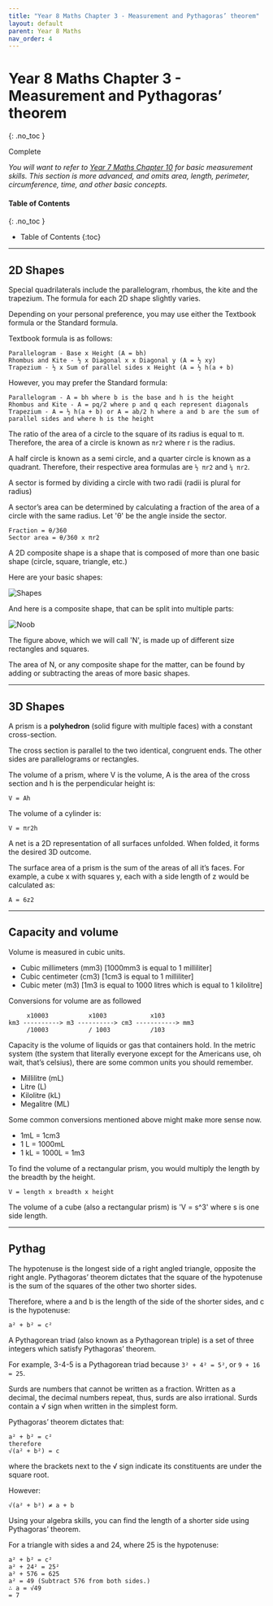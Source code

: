 ```yaml
---
title: "Year 8 Maths Chapter 3 - Measurement and Pythagoras’ theorem"
layout: default
parent: Year 8 Maths
nav_order: 4
---
```


# Year 8 Maths Chapter 3 - Measurement and Pythagoras’ theorem
{: .no_toc }

<label class="label label-green">Complete</label>

*You will want to refer to [Year 7 Maths Chapter 10](y7c10.html) for basic measurement skills. This section is more advanced, and omits area, length, perimeter, circumference, time, and other basic concepts.*

#### Table of Contents
{: .no_toc }

* Table of Contents
{:toc}

***

## 2D Shapes

Special quadrilaterals include the parallelogram, rhombus, the kite and the trapezium. The formula for each 2D shape slightly varies.

Depending on your personal preference, you may use either the Textbook formula or the Standard formula.

Textbook formula is as follows:

    Parallelogram - Base x Height (A = bh)
    Rhombus and Kite - ½ x Diagonal x x Diagonal y (A = ½ xy)
    Trapezium - ½ x Sum of parallel sides x Height (A = ½ h(a + b)


However, you may prefer the Standard formula:

    Parallelogram - A = bh where b is the base and h is the height
    Rhombus and Kite - A = pq/2 where p and q each represent diagonals
    Trapezium - A = ½ h(a + b) or A = ab/2 h where a and b are the sum of parallel sides and where h is the height


The ratio of the area of a circle to the square of its radius is equal to π. Therefore, the area of a circle is known as `πr2` where r is the radius.

A half circle is known as a semi circle, and a quarter circle is known as a quadrant. Therefore, their respective area formulas are `½ πr2` and `¼ πr2`.

A sector is formed by dividing a circle with two radii (radii is plural for radius)

A sector’s area can be determined by calculating a fraction of the area of a circle with the same radius. Let 'θ' be the angle inside the sector.

    Fraction = θ/360
	Sector area = θ/360 x πr2


A 2D composite shape is a shape that is composed of more than one basic shape (circle, square, triangle, etc.)

Here are your basic shapes:

![Shapes](https://i.ytimg.com/vi/y4HDHId4RYA/maxresdefault.jpg)

And here is a composite shape, that can be split into multiple parts:

![Noob](https://i.pinimg.com/736x/66/b6/50/66b650067a1c93b07c220b23eb4a9d49.jpg)

The figure above, which we will call 'N', is made up of different size rectangles and squares.

The area of N, or any composite shape for the matter, can be found by adding or subtracting the areas of more basic shapes.

***

## 3D Shapes

A prism is a **polyhedron** (solid figure with multiple faces) with a constant cross-section. 

The cross section is parallel to the two identical, congruent ends.
The other sides are parallelograms or rectangles.

The volume of a prism, where V is the volume, A is the area of the cross section and h is the perpendicular height is:

	V = Ah

The volume of a cylinder is:

	V = πr2h

A net is a 2D representation of all surfaces unfolded. When folded, it forms the desired 3D outcome.

The surface area of a prism is the sum of the areas of all it’s faces. For example, a cube x with squares y, each with a side length of z would be calculated as:

	A = 6z2

***

## Capacity and volume

Volume is measured in cubic units.

- Cubic millimeters (mm3) [1000mm3 is equal to 1 milliliter]
- Cubic centimeter (cm3) [1cm3 is equal to 1 milliliter]
- Cubic meter (m3) [1m3 is equal to 1000 litres which is equal to 1 kilolitre]

Conversions for volume are as followed

         x10003           x1003            x103
    km3 ----------> m3 ----------> cm3 -----------> mm3
         /10003           / 1003           /103


Capacity is the volume of liquids or gas that containers hold. In the metric system (the system that literally everyone except for the Americans use, oh wait, that’s celsius), there are some common units you should remember.

- Millilitre (mL)
- Litre (L)
- Kilolitre (kL)
- Megalitre (ML)

Some common conversions mentioned above might make more sense now.

- 1mL = 1cm3
- 1 L = 1000mL
- 1 kL = 1000L = 1m3

To find the volume of a rectangular prism, you would multiply the length by the breadth by the height.

	V = length x breadth x height

The volume of a cube (also a rectangular prism) is 'V = s^3' where s is one side length.

***

## Pythag

The hypotenuse is the longest side of a right angled triangle, opposite the right angle.
Pythagoras’ theorem dictates that the square of the hypotenuse is the sum of the squares of the other two shorter sides. 

Therefore, where a and b is the length of the side of the shorter sides, and c is the hypotenuse:

	a² + b² = c² 

A Pythagorean triad (also known as a Pythagorean triple) is a set of three integers which satisfy Pythagoras’ theorem.

For example, 3-4-5 is a Pythagorean triad because `3² + 4² = 5²`, or `9 + 16 = 25`.

Surds are numbers that cannot be written as a fraction. Written as a decimal, the decimal numbers repeat, thus, surds are also irrational. Surds contain a √ sign when written in the simplest form.

Pythagoras’ theorem dictates that:

	a² + b² = c²
	therefore
	√(a² + b²) = c 

where the brackets next to the √ sign indicate its constituents are under the square root.

However:

	√(a² + b²) ≠ a + b

Using your algebra skills, you can find the length of a shorter side using Pythagoras’ theorem. 

For a triangle with sides a and 24, where 25 is the hypotenuse:

    a² + b² = c²
    a² + 24² = 25²
    a² + 576 = 625
    a² = 49 (Subtract 576 from both sides.)
    ∴ a = √49
    = 7


